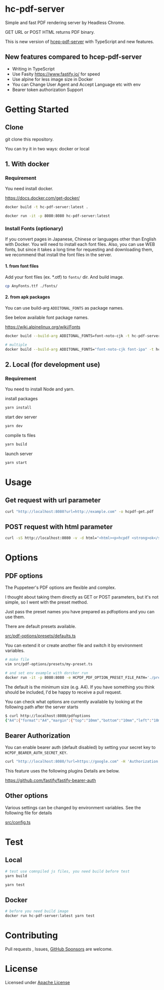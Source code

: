 # hc-pdf-server

Simple and fast PDF rendering server by Headless Chrome.

GET URL or POST HTML returns PDF binary.

This is new version of [hcep-pdf-server](https://github.com/uyamazak/hcep-pdf-server/) with TypeScript and new features.

## New features compared to hcep-pdf-server

- Writing in TypeScript
- Use Fasity https://www.fastify.io/ for speed
- Use alpine for less image size in Docker
- You can Change User Agent and Accept Language etc with env
- Bearer token authorization Support

# Getting Started

## Clone
git clone this repository.

You can try it in two ways: docker or local

## 1. With docker

### Requirement
You need install docker.

https://docs.docker.com/get-docker/

```zsh
docker build -t hc-pdf-server:latest .
```

```zsh
docker run -it -p 8080:8080 hc-pdf-server:latest
```

### Install Fonts  (optionary)
If you convert pages in Japanese, Chinese or languages other than English with Docker.
You will need to install each font files.
Also, you can use WEB fonts, but since it takes a long time for requesting and downloading them,
we recommend that install the font files in the server.

#### 1. from font files
Add your font files (ex. *.otf) to `fonts/` dir. And build image.

```zsh
cp AnyFonts.ttf ./fonts/
```

#### 2. from apk packages
You can use build-arg `ADDITONAL_FONTS` as package names.

See below available font package names.

https://wiki.alpinelinux.org/wiki/Fonts

```zsh
docker build --build-arg ADDITONAL_FONTS=font-noto-cjk -t hc-pdf-server:latest .

# multiple
docker build --build-arg ADDITONAL_FONTS="font-noto-cjk font-ipa" -t hc-pdf-server:latest .
```

## 2. Local (for development use)

### Requirement
You need to install Node and yarn.


install packages

```zsh
yarn install
```

start dev server
```zsh
yarn dev
```

compile ts files
```zsh
yarn build
```

launch server
```zsh
yarn start
```

# Usage

## Get request with url parameter

```zsh
curl "http://localhost:8080?url=http://example.com" -o hcpdf-get.pdf
```


## POST request with html parameter
```zsh
curl -sS http://localhost:8080 -v -d html="<html><p>hcpdf <strong>ok</strong></p></html>" -o hcpdf-post.pdf
```

# Options

## PDF options

The Puppeteer's PDF options are flexible and complex.

I thought about taking them directly as GET or POST parameters, but it's not simple, so I went with the preset method.

Just pass the preset names you have prepared as pdfoptions and you can use them.

There are default presets available.

[src/pdf-options/presets/defaults.ts](src/pdf-options/presets/defaults.ts)

You can extend it or create another file and switch it by environment variables.

```zsh
# make file
vim src/pdf-options/presets/my-preset.ts

# and set env example with dorcker run
docker run -it -p 8080:8080 -e HCPDF_PDF_OPTION_PRESET_FILE_PATH='./presets/my-preset' hc-pdf-server:latest
```

The default is the minimum size (e.g. A4). If you have something you think should be included, I'd be happy to receive a pull request.


You can check what options are currently available by looking at the following path after the server starts

```zsh
$ curl http://localhost:8080/pdfoptions
{"A4":{"format":"A4","margin":{"top":"10mm","bottom":"10mm","left":"10mm","right":"10mm"},"printBackground":true},"A3":{"format":"A3","margin":{"top":"10mm","bottom":"10mm","left":"10mm","right":"10mm"},"printBackground":true},"A4L":{"format":"A4","landscape":true,"margin":{"top":"10mm","bottom":"10mm","left":"10mm","right":"10mm"},"printBackground":true},"A3L":{"format":"A3","landscape":true,"margin":{"top":"10mm","bottom":"10mm","left":"10mm","right":"10mm"},"printBackground":true}}
```


## Bearer Authorization
You can enable bearer auth (default disabled) by setting your secret key to `HCPDF_BEARER_AUTH_SECRET_KEY`.

```zsh
curl "http://localhost:8080/?url=https://google.com" -H 'Authorization: Bearer yourSecretKey' -o hcpdf-auth-get.pdf
```

This feature uses the following plugins Details are below.

https://github.com/fastify/fastify-bearer-auth

## Other options

Various settings can be changed by environment variables. See the following file for details

[src/config.ts](src/config.ts)

# Test

## Local

```zsh
# test use comnpiled js files, you need build before test
yarn build

yarn test
```

## Docker

```zsh
# before you need build image
docker run hc-pdf-server:latest yarn test
```

# Contributing
Pull requests , Issues, [GitHub Sponsors](https://github.com/sponsors/uyamazak/) are welcome.


# License
Licensed under [Apache License](LICENSE)
